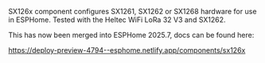 SX126x component configures SX1261, SX1262 or SX1268 hardware for use in ESPHome. Tested with the Heltec WiFi LoRa 32 V3 and SX1262.

This has now been merged into ESPHome 2025.7, docs can be found here:

https://deploy-preview-4794--esphome.netlify.app/components/sx126x
